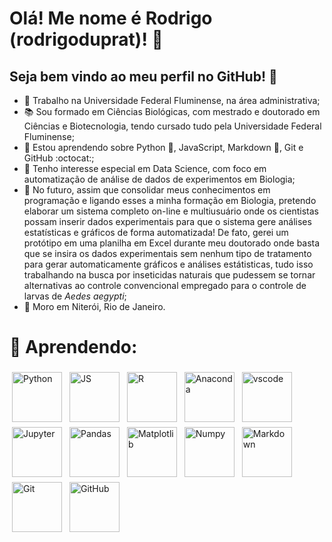 # Olá! Me nome é Rodrigo (rodrigoduprat)! 👋
## Seja bem vindo ao meu perfil no GitHub! 🎉

- 🏢 Trabalho na Universidade Federal Fluminense, na área administrativa;
- 📚 Sou formado em Ciências Biológicas, com mestrado e doutorado em Ciências e Biotecnologia, tendo cursado tudo pela Universidade Federal Fluminense;
- 📖 Estou aprendendo sobre Python :snake:, JavaScript, Markdown :pencil:, Git e GitHub :octocat:;
- 🔬 Tenho interesse especial em Data Science, com foco em automatização de análise de dados de experimentos em Biologia;
- 🧪 No futuro, assim que consolidar meus conhecimentos em programação e ligando esses a minha formação em Biologia, pretendo elaborar um sistema completo on-line e multiusuário onde os cientistas possam inserir dados experimentais para que o sistema gere análises estatísticas e gráficos de forma automatizada! De fato, gerei um protótipo em uma planilha em Excel durante meu doutorado onde basta que se insira os dados experimentais sem nenhum tipo de tratamento para gerar automaticamente gráficos e análises estátisticas, tudo isso trabalhando na busca por inseticidas naturais que pudessem se tornar alternativas ao controle convencional empregado para o controle de larvas de <i>Aedes aegypti</i>;
- 🏡 Moro em Niterói, Rio de Janeiro.

# 🧰 Aprendendo:

<p align="left">

<img src="https://cdn.jsdelivr.net/gh/devicons/devicon@latest/icons/python/python-original-wordmark.svg" alt="Python" height="80" style="vertical-align:top; margin:4px">
<img src="https://cdn.jsdelivr.net/gh/devicons/devicon@latest/icons/javascript/javascript-plain.svg" alt='JS' height="80" style="vertical-align:top; margin:4px">
<img src="https://cdn.jsdelivr.net/gh/devicons/devicon@latest/icons/r/r-original.svg" alt='R' height="80" style="vertical-align:top; margin:4px">
<img src="https://cdn.jsdelivr.net/gh/devicons/devicon@latest/icons/anaconda/anaconda-original.svg" alt="Anaconda" height="80" style="vertical-align:top; margin:4px">
<img src="https://cdn.jsdelivr.net/gh/devicons/devicon@latest/icons/vscode/vscode-original.svg" alt="vscode" height="80" style="vertical-align:top; margin:4px">       
<img src="https://cdn.jsdelivr.net/gh/devicons/devicon@latest/icons/jupyter/jupyter-original-wordmark.svg" alt="Jupyter" height="80" style="vertical-align:top; margin:4px">
<img src="https://cdn.jsdelivr.net/gh/devicons/devicon@latest/icons/pandas/pandas-original-wordmark.svg" alt='Pandas' height="80" style="vertical-align:top; margin:4px">
<img src="https://cdn.jsdelivr.net/gh/devicons/devicon@latest/icons/matplotlib/matplotlib-original.svg" alt='Matplotlib' height="80" style="vertical-align:top; margin:4px">
<img src="https://cdn.jsdelivr.net/gh/devicons/devicon@latest/icons/numpy/numpy-original.svg" alt='Numpy' height="80" style="vertical-align:top; margin:4px">
<img src="https://www.svgrepo.com/show/373827/markdown.svg" alt='Markdown' height="80" style="vertical-align:top; margin:4px">
<img src="https://cdn.jsdelivr.net/gh/devicons/devicon@latest/icons/git/git-original-wordmark.svg" alt='Git' height="80" style="vertical-align:top; margin:4px">
<img src="https://cdn.jsdelivr.net/gh/devicons/devicon@latest/icons/github/github-original-wordmark.svg" alt='GitHub' height="80" style="vertical-align:top; margin:4px">

</p>
          
          
